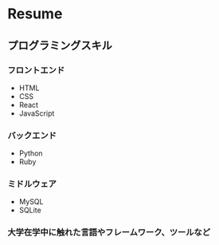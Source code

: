 # Resume

## **プログラミングスキル**

### フロントエンド

- HTML
- CSS
- React
- JavaScript

### バックエンド

- Python
- Ruby

### ミドルウェア

- MySQL
- SQLite

### **大学在学中に触れた言語やフレームワーク、ツールなど**
